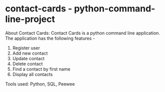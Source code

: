 # contact-cards - python-command-line-project

About Contact Cards:
Contact Cards is a python command line application. The application has the following features -
1) Register user
2) Add new contact
3) Update contact
4) Delete contact
5) Find a contact by first name
6) Display all contacts

Tools used:
Python, SQL, Peewee


